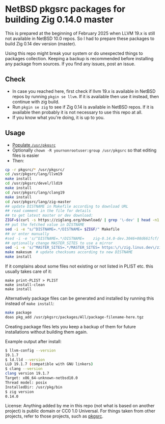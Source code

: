 # NetBSD pkgsrc packages for building Zig 0.14.0 master

This is prepared at the beginning of February 2025 when LLVM 19.x is still not available in NetBSD 10.0 repos. So I had to prepare these packages to build Zig 0.14 dev version (master).

Using this repo might break your system or do unexpected things to packages collection. Keeping a backup is recommended before installing any package from sources. If you find any issues, post an issue.

## Check

- In case you reached here, first check if llvm 19.x is available in NetBSD repos by running `pkgin se llvm`. If it is available then use it instead, then continue with zig build.
- Run `pkgin se zig` to see if Zig 0.14 is available in NetBSD repos. If it is available then probably it is not necessary to use this repo at all.
- If you know what you're doing, it is up to you.

## Usage

- [Populate `/usr/pkgsrc`](https://www.netbsd.org/docs/pkgsrc/getting.html)
- Optionally `chown -R yournonrootuser:group /usr/pkgsrc` so that editing files is easier
- Then:

```sh
cp -r pkgsrc/* /usr/pkgsrc/
cd /usr/pkgsrc/lang/llvm19
make install
cd /usr/pkgsrc/devel/lld19
make install
cd /usr/pkgsrc/lang/clang19
make install
cd /usr/pkgsrc/lang/zig-master
## update DISTNAME in Makefile according to download URL
## read comment in the file for details
## to get latest master or dev download:
ZIGF=$(curl -s https://ziglang.org/download/ | grep '\-dev' | head -n1 | sed -ne 's|.*>\(zig.*\)\.tar\.xz<\/a.*|\1|p')
## put the fetched value in DISTNAME
sed -i -e "s/^DISTNAME=.*/DISTNAME=	$ZIGF/" Makefile
## or enter manually
#sed -i -e 's/^DISTNAME=.*/DISTNAME=	zig-0.14.0-dev.3046+08d661fcf/' Makefile
## optionally change MASTER_SITES to use a mirror
sed -i -e 's/^MASTER_SITES=.*/MASTER_SITES=	https:\/\/zig.linus.dev\/zig\//' Makefile
make makesum  # update checksums according to new DISTNAME
make install
```

If it complains about some files not existing or not listed in PLIST etc. this usually takes care of it:

```
make print-PLIST > PLIST
make install-clean
make install
```

Alternatively package files can be generated and installed by running this instead of `make install`:

```sh
make package
doas pkg_add /usr/pkgsrc/packages/All/package-filename-here.tgz
```

Creating package files lets you keep a backup of them for future installations without building them again.

Example output after install:

```sh
$ llvm-config --version
19.1.7
$ ld.lld --version
LLD 19.1.7 (compatible with GNU linkers)
$ clang --version
clang version 19.1.7
Target: x86_64-unknown-netbsd10.0
Thread model: posix
InstalledDir: /usr/pkg/bin
$ zig version
0.14.0
```

License: Anything added by me in this repo (not what is based on another project) is public domain or CC0 1.0 Universal. For things taken from other projects, refer to those projects, such as [pkgsrc](https://github.com/NetBSD/pkgsrc).

